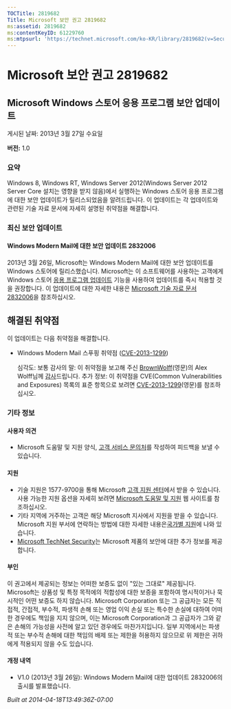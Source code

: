 ```yaml
---
TOCTitle: 2819682
Title: Microsoft 보안 권고 2819682
ms:assetid: 2819682
ms:contentKeyID: 61229760
ms:mtpsurl: 'https://technet.microsoft.com/ko-KR/library/2819682(v=Security.10)'
---
```




Microsoft 보안 권고 2819682
===========================

Microsoft Windows 스토어 응용 프로그램 보안 업데이트
----------------------------------------------------

게시된 날짜: 2013년 3월 27일 수요일

**버전:** 1.0

### 요약

Windows 8, Windows RT, Windows Server 2012(Windows Server 2012 Server Core 설치는 영향을 받지 않음)에서 실행하는 Windows 스토어 응용 프로그램에 대한 보안 업데이트가 릴리스되었음을 알려드립니다. 이 업데이트는 각 업데이트와 관련된 기술 자료 문서에 자세히 설명된 취약점을 해결합니다.

### 최신 보안 업데이트 

#### Windows Modern Mail에 대한 보안 업데이트 2832006

2013년 3월 26일, Microsoft는 Windows Modern Mail에 대한 보안 업데이트를 Windows 스토어에 릴리스했습니다. Microsoft는 이 소프트웨어를 사용하는 고객에게 Windows 스토어 [응용 프로그램 업데이트](https://technet.microsoft.com/ko-KR/library/updates(v=Security.10)) 기능을 사용하여 업데이트를 즉시 적용할 것을 권장합니다. 이 업데이트에 대한 자세한 내용은 [Microsoft 기술 자료 문서 2832006](https://support.microsoft.com/kb/2832006)을 참조하십시오.

해결된 취약점
-------------


이 업데이트는 다음 취약점을 해결합니다.

-   Windows Modern Mail 스푸핑 취약점 ([CVE-2013-1299](https://www.cve.mitre.org/cgi-bin/cvename.cgi?name=cve-2013-1299))

    심각도: 보통
    감사의 말: 이 취약점을 보고해 주신 [BrownWolff](https://www.brownwolff.co.uk)(영문)의 Alex Wolff님께 [감사](https://go.microsoft.com/fwlink/?linkid=21127)드립니다.
    추가 정보: 이 취약점을 CVE(Common Vulnerabilities and Exposures) 목록의 표준 항목으로 보려면 [CVE-2013-1299](https://www.cve.mitre.org/cgi-bin/cvename.cgi?name=cve-2013-1299)(영문)를 참조하십시오.

### 기타 정보

#### 사용자 의견

-   Microsoft 도움말 및 지원 양식, [고객 서비스 문의처](https://support.microsoft.com/common/survey.aspx?scid=sw;en;1257&showpage=1&ws=technet&sd=tech)를 작성하여 피드백을 보낼 수 있습니다.

#### 지원

-   기술 지원은 1577-9700을 통해 Microsoft [고객 지원 센터](https://go.microsoft.com/fwlink/?linkid=21131)에서 받을 수 있습니다. 사용 가능한 지원 옵션을 자세히 보려면 [Microsoft 도움말 및 지원](https://support.microsoft.com/) 웹 사이트를 참조하십시오.
-   기타 지역에 거주하는 고객은 해당 Microsoft 지사에서 지원을 받을 수 있습니다. Microsoft 지원 부서에 연락하는 방법에 대한 자세한 내용은[국가별 지원](https://go.microsoft.com/fwlink/?linkid=21155)에 나와 있습니다.
-   [Microsoft TechNet Security](https://go.microsoft.com/fwlink/?linkid=21132)는 Microsoft 제품의 보안에 대한 추가 정보를 제공합니다.

#### 부인

이 권고에서 제공되는 정보는 어떠한 보증도 없이 "있는 그대로" 제공됩니다. Microsoft는 상품성 및 특정 목적에의 적합성에 대한 보증을 포함하여 명시적이거나 묵시적인 어떤 보증도 하지 않습니다. Microsoft Corporation 또는 그 공급자는 모든 직접적, 간접적, 부수적, 파생적 손해 또는 영업 이익 손실 또는 특수한 손실에 대하여 어떠한 경우에도 책임을 지지 않으며, 이는 Microsoft Corporation과 그 공급자가 그와 같은 손해의 가능성을 사전에 알고 있던 경우에도 마찬가지입니다. 일부 지역에서는 파생적 또는 부수적 손해에 대한 책임의 배제 또는 제한을 허용하지 않으므로 위 제한은 귀하에게 적용되지 않을 수도 있습니다.

#### 개정 내역

-   V1.0 (2013년 3월 26일): Windows Modern Mail에 대한 업데이트 2832006의 출시를 발표했습니다.

*Built at 2014-04-18T13:49:36Z-07:00*
